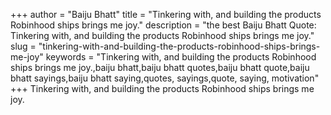 +++
author = "Baiju Bhatt"
title = "Tinkering with, and building the products Robinhood ships brings me joy."
description = "the best Baiju Bhatt Quote: Tinkering with, and building the products Robinhood ships brings me joy."
slug = "tinkering-with-and-building-the-products-robinhood-ships-brings-me-joy"
keywords = "Tinkering with, and building the products Robinhood ships brings me joy.,baiju bhatt,baiju bhatt quotes,baiju bhatt quote,baiju bhatt sayings,baiju bhatt saying,quotes, sayings,quote, saying, motivation"
+++
Tinkering with, and building the products Robinhood ships brings me joy.

